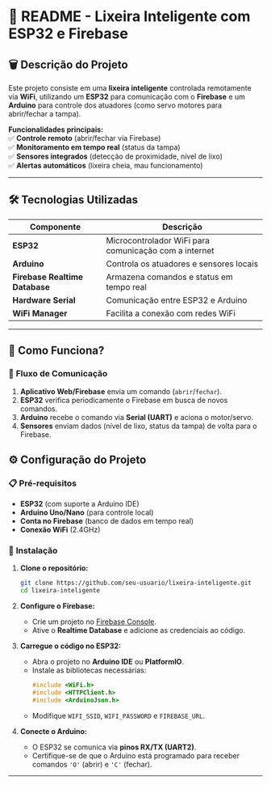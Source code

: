 # 📝 **README - Lixeira Inteligente com ESP32 e Firebase**  


## 🗑️ **Descrição do Projeto**  
Este projeto consiste em uma **lixeira inteligente** controlada remotamente via **WiFi**, utilizando um **ESP32** para comunicação com o **Firebase** e um **Arduino** para controle dos atuadores (como servo motores para abrir/fechar a tampa).  

**Funcionalidades principais:**  
✅ **Controle remoto** (abrir/fechar via Firebase)  
✅ **Monitoramento em tempo real** (status da tampa)  
✅ **Sensores integrados** (detecção de proximidade, nível de lixo)  
✅ **Alertas automáticos** (lixeira cheia, mau funcionamento)  

---

## 🛠 **Tecnologias Utilizadas**  

| Componente          | Descrição                                                                 |
|---------------------|--------------------------------------------------------------------------|
| **ESP32**           | Microcontrolador WiFi para comunicação com a internet                    |
| **Arduino**         | Controla os atuadores e sensores locais                                  |
| **Firebase Realtime Database** | Armazena comandos e status em tempo real                     |
| **Hardware Serial** | Comunicação entre ESP32 e Arduino                                        |
| **WiFi Manager**    | Facilita a conexão com redes WiFi                                        |

---

## 📡 **Como Funciona?**  

### 🔄 **Fluxo de Comunicação**  
1. **Aplicativo Web/Firebase** envia um comando (`abrir`/`fechar`).  
2. **ESP32** verifica periodicamente o Firebase em busca de novos comandos.  
3. **Arduino** recebe o comando via **Serial (UART)** e aciona o motor/servo.  
4. **Sensores** enviam dados (nível de lixo, status da tampa) de volta para o Firebase.  



## ⚙️ **Configuração do Projeto**  

### 📋 **Pré-requisitos**  
- **ESP32** (com suporte a Arduino IDE)  
- **Arduino Uno/Nano** (para controle local)  
- **Conta no Firebase** (banco de dados em tempo real)  
- **Conexão WiFi** (2.4GHz)  

### 🔧 **Instalação**  
1. **Clone o repositório:**  
   ```bash
   git clone https://github.com/seu-usuario/lixeira-inteligente.git
   cd lixeira-inteligente
   ```

2. **Configure o Firebase:**  
   - Crie um projeto no [Firebase Console](https://console.firebase.google.com/).  
   - Ative o **Realtime Database** e adicione as credenciais ao código.  

3. **Carregue o código no ESP32:**  
   - Abra o projeto no **Arduino IDE** ou **PlatformIO**.  
   - Instale as bibliotecas necessárias:  
     ```cpp
     #include <WiFi.h>
     #include <HTTPClient.h>
     #include <ArduinoJson.h>
     ```
   - Modifique `WIFI_SSID`, `WIFI_PASSWORD` e `FIREBASE_URL`.  

4. **Conecte o Arduino:**  
   - O ESP32 se comunica via **pinos RX/TX (UART2)**.  
   - Certifique-se de que o Arduino está programado para receber comandos `'O'` (abrir) e `'C'` (fechar).  

---
